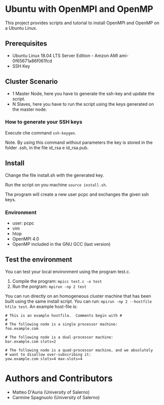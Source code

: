 # Ubuntu with OpenMPI and OpenMP

This project provides scripts and tutorial to install OpenMPI and OpenMP on a Ubuntu Linux.

## Prerequisites
 - Ubuntu Linux 18.04 LTS Server Edition - Amzon AMI ami-0f65671a86f061fcd
 - SSH Key

## Cluster Scenario

- 1 Master Node, here you have to generate the ssh-key and update the script.
- N Slaves, here you have to run the script using the keys generated on the master node.

### How to generate your SSH keys

Execute che command ```ssh-keygen```.

Note. By using this command without parameters the key is stored in the folder .ssh, in the file id_rsa e id_rsa.pub.

## Install

Change the file install.sh with the generated key.

Run the script on you machine ```source install.sh```.

The program will create a new user pcpc and exchanges the given ssh keys.



### Environment
- user: pcpc
- vim
- htop
- OpenMPI 4.0
- OpenMP included in the GNU GCC (last version)

## Test the environment

You can test your local environment using the program test.c.

1. Compile the program: ```mpicc test.c -o test```
2. Run the porgram: ```mpirun -np 2 test```

You can run directly on an homogeneous cluster machine that has been built using the same install script. You can run: ```mpirun -np 2 --hostfile hfile test```.
An example host-file is:
```
# This is an example hostfile.  Comments begin with #
#
# The following node is a single processor machine:
foo.example.com
 
# The following node is a dual-processor machine:
bar.example.com slots=2
 
# The following node is a quad-processor machine, and we absolutely
# want to disallow over-subscribing it:
yow.example.com slots=4 max-slots=4
```

# Authors and Contributors

- Matteo D'Auria (University of Salerno)
- Carmine Spagnuolo (University of Salerno)
